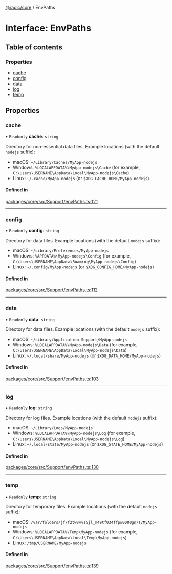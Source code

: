 [@radic/core](../README.md) / EnvPaths

# Interface: EnvPaths

## Table of contents

### Properties

- [cache](EnvPaths.md#cache)
- [config](EnvPaths.md#config)
- [data](EnvPaths.md#data)
- [log](EnvPaths.md#log)
- [temp](EnvPaths.md#temp)

## Properties

### cache

• `Readonly` **cache**: `string`

Directory for non-essential data files.
Example locations (with the default `nodejs` suffix):
- macOS: `~/Library/Caches/MyApp-nodejs`
- Windows: `%LOCALAPPDATA%\MyApp-nodejs\Cache` (for example, `C:\Users\USERNAME\AppData\Local\MyApp-nodejs\Cache`)
- Linux: `~/.cache/MyApp-nodejs` (or `$XDG_CACHE_HOME/MyApp-nodejs`)

#### Defined in

[packages/core/src/Support/envPaths.ts:121](https://github.com/robinradic/npm-console/blob/10cb77f/packages/core/src/Support/envPaths.ts#L121)

___

### config

• `Readonly` **config**: `string`

Directory for data files.
Example locations (with the default `nodejs` suffix):
- macOS: `~/Library/Preferences/MyApp-nodejs`
- Windows: `%APPDATA%\MyApp-nodejs\Config` (for example, `C:\Users\USERNAME\AppData\Roaming\MyApp-nodejs\Config`)
- Linux: `~/.config/MyApp-nodejs` (or `$XDG_CONFIG_HOME/MyApp-nodejs`)

#### Defined in

[packages/core/src/Support/envPaths.ts:112](https://github.com/robinradic/npm-console/blob/10cb77f/packages/core/src/Support/envPaths.ts#L112)

___

### data

• `Readonly` **data**: `string`

Directory for data files.
Example locations (with the default `nodejs` suffix):
- macOS: `~/Library/Application Support/MyApp-nodejs`
- Windows: `%LOCALAPPDATA%\MyApp-nodejs\Data` (for example, `C:\Users\USERNAME\AppData\Local\MyApp-nodejs\Data`)
- Linux: `~/.local/share/MyApp-nodejs` (or `$XDG_DATA_HOME/MyApp-nodejs`)

#### Defined in

[packages/core/src/Support/envPaths.ts:103](https://github.com/robinradic/npm-console/blob/10cb77f/packages/core/src/Support/envPaths.ts#L103)

___

### log

• `Readonly` **log**: `string`

Directory for log files.
Example locations (with the default `nodejs` suffix):
- macOS: `~/Library/Logs/MyApp-nodejs`
- Windows: `%LOCALAPPDATA%\MyApp-nodejs\Log` (for example, `C:\Users\USERNAME\AppData\Local\MyApp-nodejs\Log`)
- Linux: `~/.local/state/MyApp-nodejs` (or `$XDG_STATE_HOME/MyApp-nodejs`)

#### Defined in

[packages/core/src/Support/envPaths.ts:130](https://github.com/robinradic/npm-console/blob/10cb77f/packages/core/src/Support/envPaths.ts#L130)

___

### temp

• `Readonly` **temp**: `string`

Directory for temporary files.
Example locations (with the default `nodejs` suffix):
- macOS: `/var/folders/jf/f2twvvvs5jl_m49tf034ffpw0000gn/T/MyApp-nodejs`
- Windows: `%LOCALAPPDATA%\Temp\MyApp-nodejs` (for example, `C:\Users\USERNAME\AppData\Local\Temp\MyApp-nodejs`)
- Linux: `/tmp/USERNAME/MyApp-nodejs`

#### Defined in

[packages/core/src/Support/envPaths.ts:139](https://github.com/robinradic/npm-console/blob/10cb77f/packages/core/src/Support/envPaths.ts#L139)
